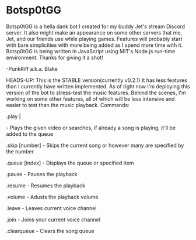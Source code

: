 # Botsp0tGG
Botsp0tGG is a hella dank bot I created for my buddy Jet's stream Discord server.
It also might make an appearance on some other servers that me, Jet, and our friends use while playing games. 
Features will probably start with bare simplicities with more being added as I spend more time with it.
Botsp0tGG is being written in JavaScript using MIT's Node.js run-time environment.
Thanks for giving it a shot!

-PunkRiff a.k.a. Blake

HEADS-UP: This is the STABLE version(currently v0.2.1)
It has less features than I currently have written implemented.
As of right now I'm deploying this version of the bot to stress-test the
music features. Behind the scenes, I'm working on some other features, all of which will be less intensive 
and easier to test than the music playback.
Commands:

.play <url>|<search> - Plays the given video or searches, if already a song is playing, it'll be added to
the queue

.skip [number] - Skips the current song or however many are specified by the number

.queue [index] - Displays the queue or specified item

.pause - Pauses the playback

.resume - Resumes the playback

.volume <number> - Adusts the playback volume

.leave - Leaves current voice channel

.join - Joins your current voice channel

.clearqueue - Clears the song queue